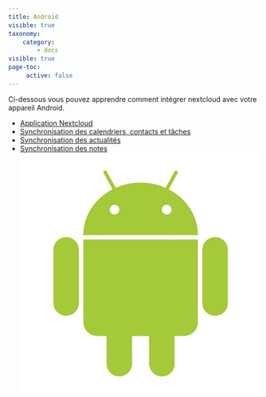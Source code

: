 ```yaml
---
title: Android
visible: true
taxonomy:
    category:
        - docs
visible: true
page-toc:
     active: false
---
```


Ci-dessous vous pouvez apprendre comment intégrer nextcloud avec votre appareil Android.

- [Application Nextcloud](nextcloud-app)
- [Synchronisation des calendriers, contacts et tâches](calendars-contacts-and-tasks)
- [Synchronisation des actualités](using-news)
- [Synchronisation des notes](Using-notes)
![](android.jpg)
